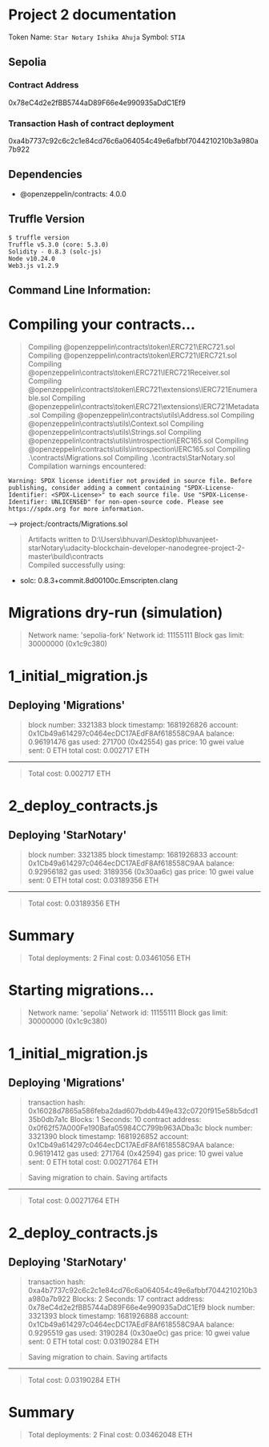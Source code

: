 # Project 2 documentation 

Token Name: `Star Notary Ishika Ahuja`
Symbol: `STIA`

## Sepolia

### Contract Address

0x78eC4d2e2fBB5744aD89F66e4e990935aDdC1Ef9

### Transaction Hash of contract deployment

0xa4b7737c92c6c2c1e84cd76c6a064054c49e6afbbf7044210210b3a980a7b922


## Dependencies

- @openzeppelin/contracts: 4.0.0

## Truffle Version

```
$ truffle version
Truffle v5.3.0 (core: 5.3.0)
Solidity - 0.8.3 (solc-js)
Node v10.24.0
Web3.js v1.2.9
```

## Command Line Information:

Compiling your contracts...
===========================
> Compiling @openzeppelin\contracts\token\ERC721\ERC721.sol
> Compiling @openzeppelin\contracts\token\ERC721\IERC721.sol
> Compiling @openzeppelin\contracts\token\ERC721\IERC721Receiver.sol
> Compiling @openzeppelin\contracts\token\ERC721\extensions\IERC721Enumerable.sol
> Compiling @openzeppelin\contracts\token\ERC721\extensions\IERC721Metadata.sol
> Compiling @openzeppelin\contracts\utils\Address.sol
> Compiling @openzeppelin\contracts\utils\Context.sol
> Compiling @openzeppelin\contracts\utils\Strings.sol
> Compiling @openzeppelin\contracts\utils\introspection\ERC165.sol
> Compiling @openzeppelin\contracts\utils\introspection\IERC165.sol
> Compiling .\contracts\Migrations.sol
> Compiling .\contracts\StarNotary.sol
> Compilation warnings encountered:

    Warning: SPDX license identifier not provided in source file. Before publishing, consider adding a comment containing "SPDX-License-Identifier: <SPDX-License>" to each source file. Use "SPDX-License-Identifier: UNLICENSED" for non-open-source code. Please see https://spdx.org for more information.
--> project:/contracts/Migrations.sol


> Artifacts written to D:\Users\bhuvan\Desktop\bhuvanjeet-starNotary\udacity-blockchain-developer-nanodegree-project-2-master\build\contracts      
> Compiled successfully using:
   - solc: 0.8.3+commit.8d00100c.Emscripten.clang


Migrations dry-run (simulation)
===============================
> Network name:    'sepolia-fork'
> Network id:      11155111
> Block gas limit: 30000000 (0x1c9c380)


1_initial_migration.js
======================

   Deploying 'Migrations'
   ----------------------
   > block number:        3321383
   > block timestamp:     1681926826
   > account:             0x1Cb49a614297c0464ecDC17AEdF8Af618558C9AA
   > balance:             0.96191476
   > gas used:            271700 (0x42554)
   > gas price:           10 gwei
   > value sent:          0 ETH
   > total cost:          0.002717 ETH

   -------------------------------------
   > Total cost:            0.002717 ETH


2_deploy_contracts.js
=====================

   Deploying 'StarNotary'
   ----------------------
   > block number:        3321385
   > block timestamp:     1681926833
   > account:             0x1Cb49a614297c0464ecDC17AEdF8Af618558C9AA
   > balance:             0.92956182
   > gas used:            3189356 (0x30aa6c)
   > gas price:           10 gwei
   > value sent:          0 ETH
   > total cost:          0.03189356 ETH

   -------------------------------------
   > Total cost:          0.03189356 ETH

Summary
=======
> Total deployments:   2
> Final cost:          0.03461056 ETH




Starting migrations...
======================
> Network name:    'sepolia'
> Network id:      11155111
> Block gas limit: 30000000 (0x1c9c380)


1_initial_migration.js
======================

   Deploying 'Migrations'
   ----------------------
   > transaction hash:    0x16028d7865a586feba2dad607bddb449e432c0720f915e58b5dcd135b0db7a1c
   > Blocks: 1            Seconds: 10
   > contract address:    0x0f62f57A000Fe190Bafa05984CC799b963ADba3c
   > block number:        3321390
   > block timestamp:     1681926852
   > account:             0x1Cb49a614297c0464ecDC17AEdF8Af618558C9AA
   > balance:             0.96191412
   > gas used:            271764 (0x42594)
   > gas price:           10 gwei
   > value sent:          0 ETH
   > total cost:          0.00271764 ETH

   > Saving migration to chain.
   > Saving artifacts
   -------------------------------------
   > Total cost:          0.00271764 ETH


2_deploy_contracts.js
=====================

   Deploying 'StarNotary'
   ----------------------
   > transaction hash:    0xa4b7737c92c6c2c1e84cd76c6a064054c49e6afbbf7044210210b3a980a7b922
   > Blocks: 2            Seconds: 17
   > contract address:    0x78eC4d2e2fBB5744aD89F66e4e990935aDdC1Ef9
   > block number:        3321393
   > block timestamp:     1681926888
   > account:             0x1Cb49a614297c0464ecDC17AEdF8Af618558C9AA
   > balance:             0.9295519
   > gas used:            3190284 (0x30ae0c)
   > gas price:           10 gwei
   > value sent:          0 ETH
   > total cost:          0.03190284 ETH

   > Saving migration to chain.
   > Saving artifacts
   -------------------------------------
   > Total cost:          0.03190284 ETH

Summary
=======
> Total deployments:   2
> Final cost:          0.03462048 ETH

